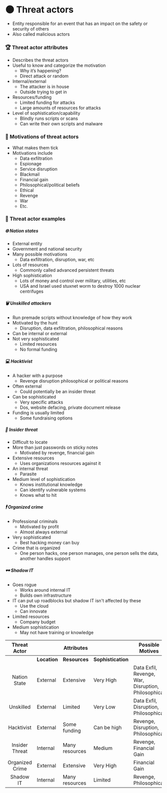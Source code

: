 
# 🌑 Threat actors

- Entity responsible for an event that has an impact on the safety or security of others
- Also called malicious actors

### 🏆 Threat actor attributes

- Describes the threat actors
- Useful to know and categorize the motivation 
	- Why it’s happening?
	- Direct attack or random
- Internal/external
	- The attacker is in house
	- Outside trying to get in
- Resources/funding
	- Limited funding for attacks
	- Large amounts of resources for attacks
- Level of sophistication/capability
	- Blindly runs scripts or scans 
	- Can write their own scripts and malware

### 💸 Motivations of threat actors

- What makes them tick
- Motivations include
	- Data exfiltration
	- Espionage 
	- Service disruption 
	- Blackmail 
	- Financial gain
	- Philosophical/political beliefs
	- Ethical
	- Revenge
	- War
	- Etc. 

### 🦡 Threat actor examples

##### 🌐 Nation states 

- External entity 
- Government and national security
- Many possible motivations
	- Data exfiltration, disruption, war, etc
- Lots of resources 
	- Commonly called advanced persistent threats
- High sophistication 
	- Lots of money and control over military, utilities, etc
	- USA and Israel used stuxnet worm to destroy 1000 nuclear centrifuges 

##### 🗑️ Unskilled attackers

- Run premade scripts without knowledge of how they work
- Motivated by the hunt
	- Disruption, data exfiltration, philosophical reasons
- Can be internal or external
- Not very sophisticated 
	- Limited resources 
	- No formal funding

##### 💻 Hacktivist

- A hacker with a purpose
	- Revenge disruption philosophical or political reasons
- Often external
	- Could potentially be an insider threat
- Can be sophisticated 
	- Very specific attacks
	- Dos, website defacing, private document release
- Funding is usually limited 
	- Some fundraising options

##### 🚪 Insider threat 

- Difficult to locate
- More than just passwords on sticky notes
	- Motivated by revenge, financial gain
- Extensive resources
	- Uses organizations resources against it 
- An internal threat
	- Parasite
- Medium level of sophistication 
	- Knows institutional knowledge
	- Can identify vulnerable systems 
	- Knows what to hit

##### 🕴️ Organized crime 

- Professional criminals
	- Motivated by profit
	- Almost always external
- Very sophisticated 
	- Best hacking money can buy
- Crime that is organized
	- One person hacks, one person manages, one person sells the data, another handles support 

##### 🕶️ Shadow IT

- Goes rogue
	- Works around internal IT
	- Builds own infrastructure 
- IT can put up roadblocks but shadow IT isn't affected by these
	- Use the cloud
	- Can innovate 
- Limited resources 
	- Company budget
- Medium sophistication 
	- May not have training or knowledge 



| **Threat Actor** |              | Attributes     |                    | Possible Motives                                    |
| :--------------: | ------------ | -------------- | ------------------ | --------------------------------------------------- |
|                  | **Location** | **Resources**  | **Sophistication** |                                                     |
|   Nation State   | External     | Extensive      | Very High          | Data Exfil, Revenge, War, Disruption, Philosophical |
|    Unskilled     | External     | Limited        | Very Low           | Data Exfil, Disruption, Philosophical               |
|    Hacktivist    | External     | Some funding   | Can be high        | Revenge, Disruption, Philosophical                  |
|  Insider Threat  | Internal     | Many resources | Medium             | Revenge, Financial Gain                             |
| Organized Crime  | External     | Extensive      | Very High          | Financial Gain                                      |
|    Shadow IT     | Internal     | Many resources | Limited            | Revenge, Philosophical                              |
